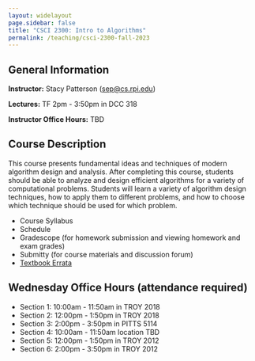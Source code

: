 ```yaml
---
layout: widelayout
page.sidebar: false
title: "CSCI 2300: Intro to Algorithms"
permalink: /teaching/csci-2300-fall-2023
---
```



## General Information
**Instructor:** Stacy Patterson (sep@cs.rpi.edu)

**Lectures:** TF 2pm - 3:50pm in DCC 318

**Instructor Office Hours:**  TBD

## Course Description
This course presents fundamental ideas and techniques of modern algorithm design and analysis. 
After completing this course, students should be able to analyze and design efficient algorithms 
for a variety of computational problems. Students will learn a variety of algorithm design techniques, 
how to apply them to different problems, and how to choose which technique should be used for which problem.

- Course Syllabus
- Schedule
- Gradescope (for homework submission and viewing homework and exam grades)
- Submitty (for course materials and discussion forum)
- [Textbook Errata](https://cseweb.ucsd.edu//~dasgupta/book/errata.pdf)

## Wednesday Office Hours (attendance required)
- Section 1: 10:00am - 11:50am in TROY 2018
- Section 2: 12:00pm - 1:50pm in TROY 2018
- Section 3: 2:00pm - 3:50pm in PITTS 5114
- Section 4: 10:00am - 11:50am location TBD
- Section 5: 12:00pm - 1:50pm in TROY 2012
- Section 6: 2:00pm - 3:50pm in TROY 2012

  
